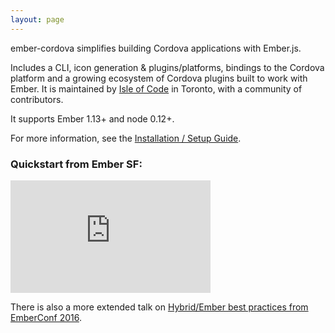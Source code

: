 ```yaml
---
layout: page
---
```


ember-cordova simplifies building Cordova applications with Ember.js.

Includes a CLI, icon generation & plugins/platforms, bindings to the Cordova platform and a growing ecosystem of Cordova plugins built to work with Ember. It is maintained by [Isle of Code](https://isleofcode.com) in Toronto, with a community of contributors.

It supports Ember 1.13+ and node 0.12+.

For more information, see the [Installation / Setup Guide](pages/setup_guide).

### Quickstart from Ember SF:
<div class="video-container">
<iframe width="320" height="180" src="https://www.youtube.com/embed/WFhTpSe2hNE" frameborder="0" allowfullscreen></iframe>
</div>

There is also a more extended talk on [Hybrid/Ember best practices from EmberConf 2016](https://www.youtube.com/embed/Ry639hvWKbM).
